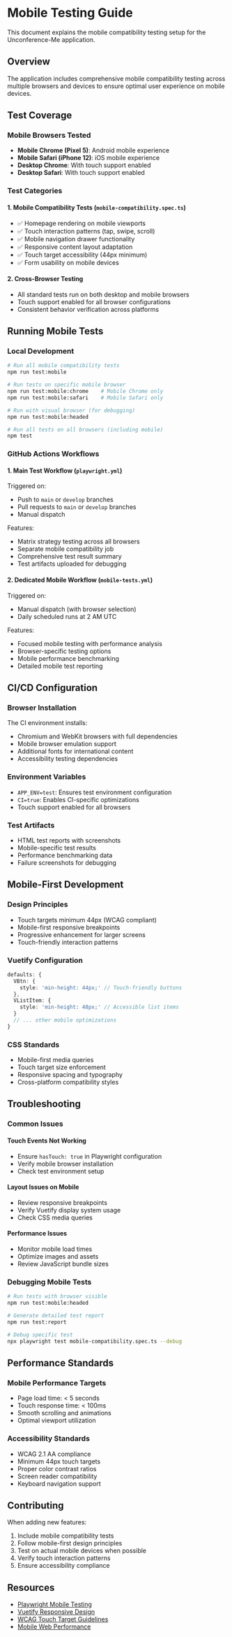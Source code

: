 # Mobile Testing Guide

This document explains the mobile compatibility testing setup for the Unconference-Me application.

## Overview

The application includes comprehensive mobile compatibility testing across multiple browsers and devices to ensure optimal user experience on mobile devices.

## Test Coverage

### Mobile Browsers Tested
- **Mobile Chrome (Pixel 5)**: Android mobile experience
- **Mobile Safari (iPhone 12)**: iOS mobile experience  
- **Desktop Chrome**: With touch support enabled
- **Desktop Safari**: With touch support enabled

### Test Categories

#### 1. Mobile Compatibility Tests (`mobile-compatibility.spec.ts`)
- ✅ Homepage rendering on mobile viewports
- ✅ Touch interaction patterns (tap, swipe, scroll)
- ✅ Mobile navigation drawer functionality
- ✅ Responsive content layout adaptation
- ✅ Touch target accessibility (44px minimum)
- ✅ Form usability on mobile devices

#### 2. Cross-Browser Testing
- All standard tests run on both desktop and mobile browsers
- Touch support enabled for all browser configurations
- Consistent behavior verification across platforms

## Running Mobile Tests

### Local Development

```bash
# Run all mobile compatibility tests
npm run test:mobile

# Run tests on specific mobile browser
npm run test:mobile:chrome    # Mobile Chrome only
npm run test:mobile:safari    # Mobile Safari only

# Run with visual browser (for debugging)
npm run test:mobile:headed

# Run all tests on all browsers (including mobile)
npm test
```

### GitHub Actions Workflows

#### 1. Main Test Workflow (`playwright.yml`)
Triggered on:
- Push to `main` or `develop` branches
- Pull requests to `main` or `develop` branches
- Manual dispatch

Features:
- Matrix strategy testing across all browsers
- Separate mobile compatibility job
- Comprehensive test result summary
- Test artifacts uploaded for debugging

#### 2. Dedicated Mobile Workflow (`mobile-tests.yml`)
Triggered on:
- Manual dispatch (with browser selection)
- Daily scheduled runs at 2 AM UTC

Features:
- Focused mobile testing with performance analysis
- Browser-specific testing options
- Mobile performance benchmarking
- Detailed mobile test reporting

## CI/CD Configuration

### Browser Installation
The CI environment installs:
- Chromium and WebKit browsers with full dependencies
- Mobile browser emulation support
- Additional fonts for international content
- Accessibility testing dependencies

### Environment Variables
- `APP_ENV=test`: Ensures test environment configuration
- `CI=true`: Enables CI-specific optimizations
- Touch support enabled for all browsers

### Test Artifacts
- HTML test reports with screenshots
- Mobile-specific test results
- Performance benchmarking data
- Failure screenshots for debugging

## Mobile-First Development

### Design Principles
- Touch targets minimum 44px (WCAG compliant)
- Mobile-first responsive breakpoints
- Progressive enhancement for larger screens
- Touch-friendly interaction patterns

### Vuetify Configuration
```typescript
defaults: {
  VBtn: { 
    style: 'min-height: 44px;' // Touch-friendly buttons
  },
  VListItem: { 
    style: 'min-height: 48px;' // Accessible list items
  }
  // ... other mobile optimizations
}
```

### CSS Standards
- Mobile-first media queries
- Touch target size enforcement
- Responsive spacing and typography
- Cross-platform compatibility styles

## Troubleshooting

### Common Issues

#### Touch Events Not Working
- Ensure `hasTouch: true` in Playwright configuration
- Verify mobile browser installation
- Check test environment setup

#### Layout Issues on Mobile
- Review responsive breakpoints
- Verify Vuetify display system usage
- Check CSS media queries

#### Performance Issues
- Monitor mobile load times
- Optimize images and assets
- Review JavaScript bundle sizes

### Debugging Mobile Tests

```bash
# Run tests with browser visible
npm run test:mobile:headed

# Generate detailed test report
npm run test:report

# Debug specific test
npx playwright test mobile-compatibility.spec.ts --debug
```

## Performance Standards

### Mobile Performance Targets
- Page load time: < 5 seconds
- Touch response time: < 100ms
- Smooth scrolling and animations
- Optimal viewport utilization

### Accessibility Standards
- WCAG 2.1 AA compliance
- Minimum 44px touch targets
- Proper color contrast ratios
- Screen reader compatibility
- Keyboard navigation support

## Contributing

When adding new features:
1. Include mobile compatibility tests
2. Follow mobile-first design principles
3. Test on actual mobile devices when possible
4. Verify touch interaction patterns
5. Ensure accessibility compliance

## Resources

- [Playwright Mobile Testing](https://playwright.dev/docs/emulation)
- [Vuetify Responsive Design](https://vuetifyjs.com/en/features/display-and-platform/)
- [WCAG Touch Target Guidelines](https://www.w3.org/WAI/WCAG21/Understanding/target-size.html)
- [Mobile Web Performance](https://web.dev/mobile/)